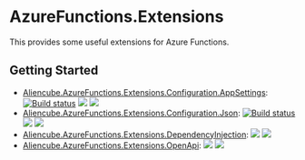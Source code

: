 # AzureFunctions.Extensions #

This provides some useful extensions for Azure Functions.


## Getting Started ##

* [Aliencube.AzureFunctions.Extensions.Configuration.AppSettings](app-settings.md): [![Build status](https://ci.appveyor.com/api/projects/status/6ex8if2l1ffdahfq/branch/dev?svg=true)](https://ci.appveyor.com/project/justinyoo/azurefunctions-extensions/branch/dev) [![](https://img.shields.io/nuget/dt/Aliencube.AzureFunctions.Extensions.Configuration.AppSettings.svg)](https://www.nuget.org/packages/Aliencube.AzureFunctions.Extensions.Configuration.AppSettings/) [![](https://img.shields.io/nuget/v/Aliencube.AzureFunctions.Extensions.Configuration.AppSettings.svg)](https://www.nuget.org/packages/Aliencube.AzureFunctions.Extensions.Configuration.AppSettings/)
* [Aliencube.AzureFunctions.Extensions.Configuration.Json](configuration-json.md): [![Build status](https://ci.appveyor.com/api/projects/status/6ex8if2l1ffdahfq/branch/dev?svg=true)](https://ci.appveyor.com/project/justinyoo/azurefunctions-extensions/branch/dev) [![](https://img.shields.io/nuget/dt/Aliencube.AzureFunctions.Extensions.Configuration.Json.svg)](https://www.nuget.org/packages/Aliencube.AzureFunctions.Extensions.Configuration.Json/) [![](https://img.shields.io/nuget/v/Aliencube.AzureFunctions.Extensions.Configuration.Json.svg)](https://www.nuget.org/packages/Aliencube.AzureFunctions.Extensions.Configuration.Json/)
* [Aliencube.AzureFunctions.Extensions.DependencyInjection](dependency-injection.md): [![](https://img.shields.io/nuget/dt/Aliencube.AzureFunctions.Extensions.DependencyInjection.svg)](https://www.nuget.org/packages/Aliencube.AzureFunctions.Extensions.DependencyInjection/) [![](https://img.shields.io/nuget/v/Aliencube.AzureFunctions.Extensions.DependencyInjection.svg)](https://www.nuget.org/packages/Aliencube.AzureFunctions.Extensions.DependencyInjection/)
* [Aliencube.AzureFunctions.Extensions.OpenApi](openapi.md): [![](https://img.shields.io/nuget/dt/Aliencube.AzureFunctions.Extensions.OpenApi.svg)](https://www.nuget.org/packages/Aliencube.AzureFunctions.Extensions.OpenApi/) [![](https://img.shields.io/nuget/v/Aliencube.AzureFunctions.Extensions.OpenApi.svg)](https://www.nuget.org/packages/Aliencube.AzureFunctions.Extensions.OpenApi/)
